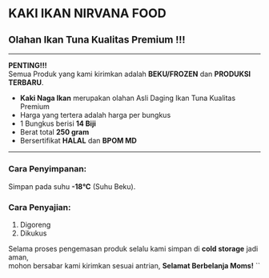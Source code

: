 <h1 style="font-size: 1.5rem; font-weight: bold;">KAKI IKAN NIRVANA FOOD</h1>

<h2 style="font-size: 1.2rem; font-weight: bold;">Olahan Ikan Tuna Kualitas Premium !!!</h2>

---

**PENTING!!!**  
Semua Produk yang kami kirimkan adalah **BEKU/FROZEN** dan **PRODUKSI TERBARU**.

- **Kaki Naga Ikan** merupakan olahan Asli Daging Ikan Tuna Kualitas Premium
- Harga yang tertera adalah harga per bungkus
- 1 Bungkus berisi **14 Biji**
- Berat total **250 gram**
- Bersertifikat **HALAL** dan **BPOM MD**

---

### Cara Penyimpanan:

Simpan pada suhu **-18°C** (Suhu Beku).

### Cara Penyajian:

1. Digoreng
2. Dikukus

Selama proses pengemasan produk selalu kami simpan di **cold storage** jadi aman,  
mohon bersabar kami kirimkan sesuai antrian, **Selamat Berbelanja Moms!**
``
